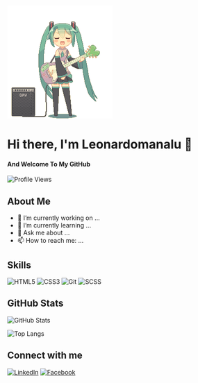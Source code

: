 ![](guitar-amp-electric-guitar.gif)
# Hi there, I'm Leonardomanalu 👋
#### And Welcome To My GitHub

![Profile Views](https://komarev.com/ghpvc/?username=your-github-username&abbreviated=true)

## About Me
- 🔭 I’m currently working on ...
- 🌱 I’m currently learning ...
- 💬 Ask me about ...
- 📫 How to reach me: ...

## Skills
![HTML5](https://img.shields.io/badge/-HTML5-E34F26?style=flat-square&logo=html5&logoColor=white)
![CSS3](https://img.shields.io/badge/-CSS3-1572B6?style=flat-square&logo=css3&logoColor=white)
![Git](https://img.shields.io/badge/-Git-F05032?style=flat-square&logo=git&logoColor=white)
![SCSS](https://img.shields.io/badge/-SCSS-CC6699?style=flat-square&logo=sass&logoColor=white)

## GitHub Stats
![GitHub Stats](https://github-readme-stats.vercel.app/api?username=Inori-dokusha&show_icons=true)

![Top Langs](https://github-readme-stats.vercel.app/api/top-langs/?username=Inori-dokusha&layout=compact)

## Connect with me
[![LinkedIn](https://img.shields.io/badge/-LinkedIn-0077B5?style=flat-square&logo=linkedin&logoColor=white)](https://www.linkedin.com/in/leonardo-manalu-60172a2b8?utm_source=share&utm_campaign=share_via&utm_content=profile&utm_medium=android_app)
[![Facebook](https://img.shields.io/badge/-Facebook-1877F2?style=flat-square&logo=facebook&logoColor=white)](https://www.facebook.com/leonardomanalu30?mibextid=ZbWKwL)
